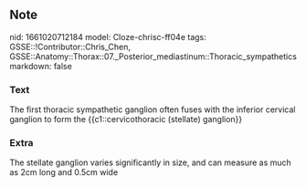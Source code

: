 ## Note
nid: 1661020712184
model: Cloze-chrisc-ff04e
tags: GSSE::!Contributor::Chris_Chen, GSSE::Anatomy::Thorax::07._Posterior_mediastinum::Thoracic_sympathetics
markdown: false

### Text
The first thoracic sympathetic ganglion often fuses with the inferior cervical ganglion to form the {{c1::cervicothoracic (stellate) ganglion}}

### Extra
The stellate ganglion varies significantly in size, and can measure as much as 2cm long and 0.5cm wide

